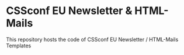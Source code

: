 # CSSconf EU Newsletter & HTML-Mails  #
This repository hosts the code of CSSconf EU Newsletter / HTML-Mails Templates
